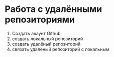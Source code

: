 # Работа с удалёнными репозиториями
1. Создать акаунт Github 
2. создать локальный репозиторий
3. создать удалёный репозиторий
4. связать удалёный репозиторий с локальным
